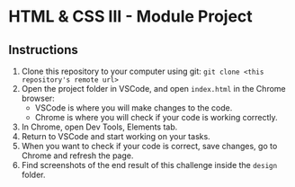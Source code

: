 # HTML & CSS III - Module Project

## Instructions

1. Clone this repository to your computer using git: `git clone <this repository's remote url>`
2. Open the project folder in VSCode, and open `index.html` in the Chrome browser:
    - VSCode is where you will make changes to the code.
    - Chrome is where you will check if your code is working correctly.
3. In Chrome, open Dev Tools, Elements tab.
4. Return to VSCode and start working on your tasks.
5. When you want to check if your code is correct, save changes, go to Chrome and refresh the page.
6. Find screenshots of the end result of this challenge inside the `design` folder.
